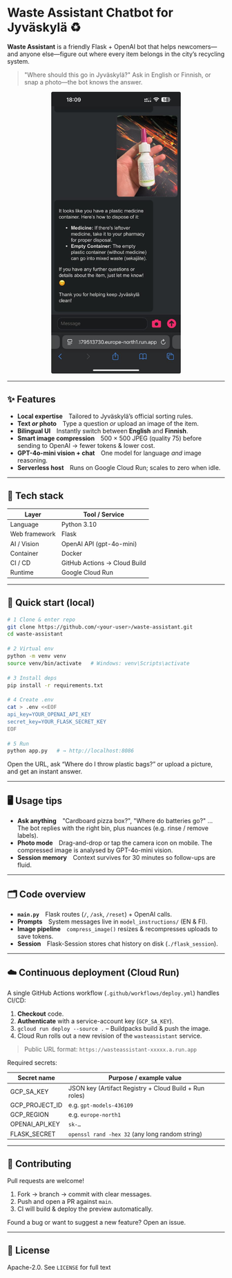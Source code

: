 # Waste Assistant Chatbot for Jyväskylä ♻️

**Waste Assistant** is a friendly Flask + OpenAI bot that helps newcomers—and anyone else—figure out where every item belongs in the city’s recycling system.

> "Where should this go in Jyväskylä?"
> Ask in English or Finnish, or snap a photo—the bot knows the answer.

<p align="center">
  <img src="docs/demo.png" alt="Demo screenshot" width="300">
</p>


---

## ✨ Features

* **Local expertise** Tailored to Jyväskylä’s official sorting rules.
* **Text *or* photo** Type a question *or* upload an image of the item.
* **Bilingual UI** Instantly switch between **English** and **Finnish**.
* **Smart image compression** 500 × 500 JPEG (quality 75) before sending to OpenAI → fewer tokens & lower cost.
* **GPT-4o-mini vision + chat** One model for language *and* image reasoning.
* **Serverless host** Runs on Google Cloud Run; scales to zero when idle.

---

## 🔧 Tech stack

| Layer         | Tool / Service                 |
| ------------- | ------------------------------ |
| Language      | Python 3.10                    |
| Web framework | Flask                          |
| AI / Vision   | OpenAI API (gpt-4o-mini)       |
| Container     | Docker                         |
| CI / CD       | GitHub Actions  →  Cloud Build |
| Runtime       | Google Cloud Run               |

---

## 🚀 Quick start (local)

```bash
# 1 Clone & enter repo
git clone https://github.com/<your-user>/waste-assistant.git
cd waste-assistant

# 2 Virtual env
python -m venv venv
source venv/bin/activate   # Windows: venv\Scripts\activate

# 3 Install deps
pip install -r requirements.txt

# 4 Create .env
cat > .env <<EOF
api_key=YOUR_OPENAI_API_KEY
secret_key=YOUR_FLASK_SECRET_KEY
EOF

# 5 Run
python app.py   # → http://localhost:8086
```

Open the URL, ask “Where do I throw plastic bags?” or upload a picture, and get an instant answer.

---

## 🖥️ Usage tips

* **Ask anything** "Cardboard pizza box?", "Where do batteries go?" …
  The bot replies with the right bin, plus nuances (e.g. rinse / remove labels).
* **Photo mode** Drag-and-drop or tap the camera icon on mobile.
  The compressed image is analysed by GPT-4o-mini vision.
* **Session memory** Context survives for 30 minutes so follow-ups are fluid.

---

## 🗂️ Code overview

* **`main.py`** Flask routes (`/`, `/ask`, `/reset`) + OpenAI calls.
* **Prompts** System messages live in `model_instructions/` (EN & FI).
* **Image pipeline** `compress_image()` resizes & recompresses uploads to save tokens.
* **Session** Flask-Session stores chat history on disk (`./flask_session`).

---

## ☁️ Continuous deployment (Cloud Run)

A single GitHub Actions workflow (`.github/workflows/deploy.yml`) handles CI/CD:

1. **Checkout** code.
2. **Authenticate** with a service-account key (`GCP_SA_KEY`).
3. `gcloud run deploy --source .` – Buildpacks build & push the image.
4. Cloud Run rolls out a new revision of the `wasteassistant` service.

> Public URL format: `https://wasteassistant-xxxxx.a.run.app`

Required secrets:

| Secret name      | Purpose / example value                                |
| ---------------- | ------------------------------------------------------ |
| GCP\_SA\_KEY     | JSON key (Artifact Registry + Cloud Build + Run roles) |
| GCP\_PROJECT\_ID | e.g. `gpt-models-436109`                               |
| GCP\_REGION      | e.g. `europe-north1`                                   |
| OPENAI\_API\_KEY | `sk-…`                                                 |
| FLASK\_SECRET    | `openssl rand -hex 32` (any long random string)        |

---

## 🤝 Contributing

Pull requests are welcome!

1. Fork → branch → commit with clear messages.
2. Push and open a PR against `main`.
3. CI will build & deploy the preview automatically.

Found a bug or want to suggest a new feature? Open an issue.

---

## 📄 License

Apache-2.0.  See `LICENSE` for full text
